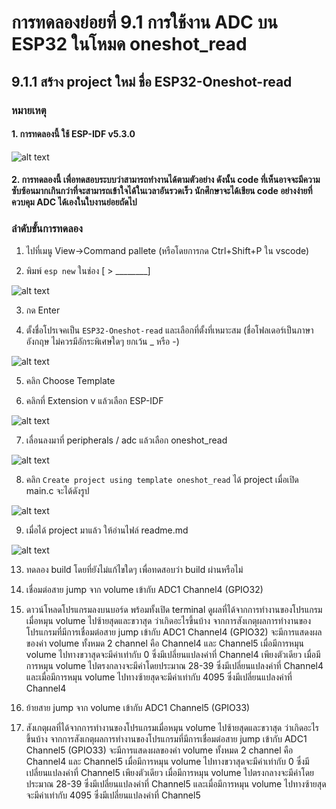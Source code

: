 # การทดลองย่อยที่ 9.1 การใช้งาน ADC บน ESP32 ในโหมด oneshot_read

## 9.1.1 สร้าง project ใหม่ ชื่อ ESP32-Oneshot-read

###  หมายเหตุ
#### 1. การทดลองนี้ ใช้ ESP-IDF v5.3.0

![alt text](./Pictures/image-13.png)

#### 2. การทดลองนี้ เพื่อทดสอบระบบว่าสามารถทำงานได้ตามตัวอย่าง ดังนั้น code ที่เห็นอาจจะมีความซับซ้อนมากเกินกว่าที่จะสามารถเข้าใจได้ในเวลาอันรวดเร็ว นักศึกษาจะได้เขียน code อย่างง่ายที่ควบคุม ADC ได้เองในใบงานย่อยถัดไป


###  ลำดับขั้นการทดลอง


1. ไปที่เมนู View->Command pallete (หรือโดยการกด Ctrl+Shift+P  ใน vscode)

2. พิมพ์ `esp new` ในช่อง [ > ________]

![alt text](./Pictures/image-04.png)


3. กด Enter

4. ตั้งชื่อโปรเจคเป็น `ESP32-Oneshot-read` และเลือกที่ตั้งที่เหมาะสม (ชื่อโฟลเดอร์เป็นภาษาอังกฤษ ไม่ควรมีอักระพิเศษใดๆ ยกเว้น _ หรือ -)

![alt text](./Pictures/image-16.png)

5. คลิก Choose Template


6.  คลิกที่ Extension v แล้วเลือก ESP-IDF

![alt text](./Pictures/image-17.png)

7.  เลื่อนลงมาที่  peripherals / adc แล้วเลือก oneshot_read

![alt text](./Pictures/image-18.png)


8. คลิก `Create project using template oneshot_read`  ได้ project เมื่อเปิด main.c  จะได้ดังรูป 

![alt text](./Pictures/image-19.png)


9. เมื่อได้ project มาแล้ว ให้อ่านไฟล์ readme.md

![alt text](./Pictures/image-20.png)


13. ทดลอง  build โดยที่ยังไม่แก้ไขใดๆ เพื่อทดสอบว่า build ผ่านหรือไม่

14. เชื่อมต่อสาย jump จาก volume เข้ากับ ADC1 Channel4 (GPIO32) 


15. ดาวน์โหลดโปรแกรมลงบนบอร์ด พร้อมทั้งเปิด terminal ดูผลที่ได้จากการทำงานของโปรแกรมเมื่อหมุน volume ไปซ้ายสุดและขวาสุด ว่าเกิดอะไรขึ้นบ้าง 
     จากการสังเกตุผลการทำงานของโปรแกรมที่มีการเชื่อมต่อสาย jump เข้ากับ ADC1 Channel4 (GPIO32) จะมีการแสดงผลของค่า volume ทั้งหมด 2 channel คือ Channel4 และ Channel5 เมื่อมีการหมุน volume ไปทางขวาสุดจะมีค่าเท่ากับ 0 ซึ่งมีเปลี่ยนแปลงค่าที่ Channel4 เพียงตัวเดียว เมื่อมีการหมุน volume ไปตรงกลางจะมีค่าโดยประมาณ 28-39 ซึ่งมีเปลี่ยนแปลงค่าที่ Channel4 และเมื่อมีการหมุน volume ไปทางซ้ายสุดจะมีค่าเท่ากับ 4095 ซึ่งมีเปลี่ยนแปลงค่าที่ Channel4

16. ย้ายสาย jump จาก volume เข้ากับ ADC1 Channel5 (GPIO33)

17. สังเกตุผลที่ได้จากการทำงานของโปรแกรมเมื่อหมุน volume ไปซ้ายสุดและขวาสุด ว่าเกิดอะไรขึ้นบ้าง
     จากการสังเกตุผลการทำงานของโปรแกรมที่มีการเชื่อมต่อสาย jump เข้ากับ ADC1 Channel5 (GPIO33) จะมีการแสดงผลของค่า volume ทั้งหมด 2 channel คือ Channel4 และ Channel5 เมื่อมีการหมุน volume ไปทางขวาสุดจะมีค่าเท่ากับ 0 ซึ่งมีเปลี่ยนแปลงค่าที่ Channel5 เพียงตัวเดียว เมื่อมีการหมุน volume ไปตรงกลางจะมีค่าโดยประมาณ 28-39 ซึ่งมีเปลี่ยนแปลงค่าที่ Channel5 และเมื่อมีการหมุน volume ไปทางซ้ายสุดจะมีค่าเท่ากับ 4095 ซึ่งมีเปลี่ยนแปลงค่าที่ Channel5






